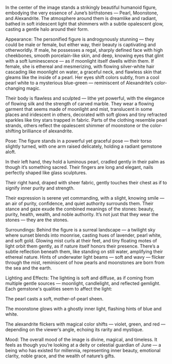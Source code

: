In the center of the image stands a strikingly beautiful humanoid figure, embodying the very essence of June’s birthstones — Pearl, Moonstone, and Alexandrite. The atmosphere around them is dreamlike and radiant, bathed in soft iridescent light that shimmers with a subtle opalescent glow, casting a gentle halo around their form.

Appearance:
The personified figure is androgynously stunning — they could be male or female, but either way, their beauty is captivating and otherworldly. If male, he possesses a regal, sharply defined face with high cheekbones, smooth porcelain-like skin, and deep, knowing eyes that glint with a soft luminescence — as if moonlight itself dwells within them. If female, she is ethereal and mesmerizing, with flowing silver-white hair cascading like moonlight on water, a graceful neck, and flawless skin that gleams like the inside of a pearl. Her eyes shift colors subtly, from a cool pearl white to a mysterious blue-green — reminiscent of Alexandrite’s color-changing magic.

Their body is flawless and sculpted — lithe yet powerful, with the elegance of flowing silk and the strength of carved marble. They wear a flowing garment that seems made of moonlight and mist, translucent in some places and iridescent in others, decorated with soft glows and tiny refracted sparkles like tiny stars trapped in fabric. Parts of the clothing resemble pearl strands, others reflect the opalescent shimmer of moonstone or the color-shifting brilliance of alexandrite.

Pose:
The figure stands in a powerful yet graceful pose — their torso slightly turned, with one arm raised delicately, holding a radiant gemstone aloft.

In their left hand, they hold a luminous pearl, cradled gently in their palm as though it’s something sacred. Their fingers are long and elegant, nails perfectly shaped like glass sculptures.

Their right hand, draped with sheer fabric, gently touches their chest as if to signify inner purity and strength.

Their expression is serene yet commanding, with a slight, knowing smile — an air of purity, confidence, and quiet authority surrounds them. Their stance and gaze exude the combined meanings of the stones: beauty, purity, health, wealth, and noble authority. It’s not just that they wear the stones — they are the stones.

Surroundings:
Behind the figure is a surreal landscape — a twilight sky where sunset blends into moonrise, casting hues of lavender, pearl white, and soft gold. Glowing mist curls at their feet, and tiny floating motes of light orbit them gently, as if nature itself honors their presence.
There’s a subtle reflection beneath them, like standing on still water, amplifying their ethereal nature. Hints of underwater light beams — soft and wavy — flicker through the mist, reminiscent of how pearls and moonstones are born from the sea and the earth.

Lighting and Effects:
The lighting is soft and diffuse, as if coming from multiple gentle sources — moonlight, candlelight, and reflected gemlight. Each gemstone's qualities seem to affect the light:

The pearl casts a soft, mother-of-pearl sheen.

The moonstone glows with a ghostly inner light, flashing hints of blue and white.

The alexandrite flickers with magical color shifts — violet, green, and red — depending on the viewer’s angle, echoing its rarity and mystique.

Mood:
The overall mood of the image is divine, magical, and timeless. It feels as though you’re looking at a deity or celestial guardian of June — a being who has existed for millennia, representing inner beauty, emotional clarity, noble grace, and the wealth of nature’s gifts.